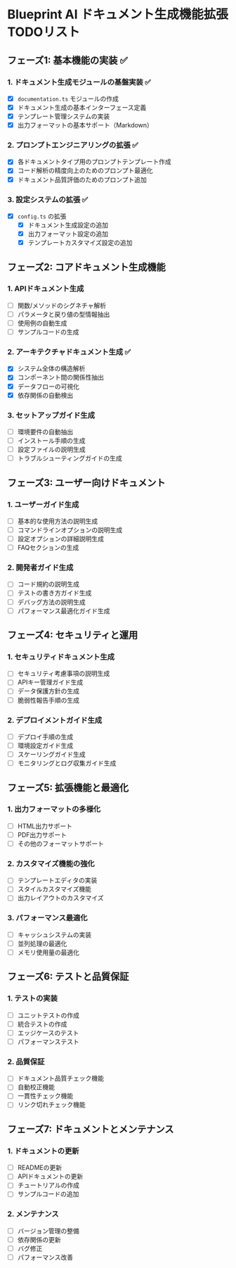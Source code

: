# Blueprint AI ドキュメント生成機能拡張 TODOリスト

## フェーズ1: 基本機能の実装 ✅

### 1. ドキュメント生成モジュールの基盤実装 ✅

- [x] `documentation.ts` モジュールの作成
- [x] ドキュメント生成の基本インターフェース定義
- [x] テンプレート管理システムの実装
- [x] 出力フォーマットの基本サポート（Markdown）

### 2. プロンプトエンジニアリングの拡張 ✅

- [x] 各ドキュメントタイプ用のプロンプトテンプレート作成
- [x] コード解析の精度向上のためのプロンプト最適化
- [x] ドキュメント品質評価のためのプロンプト追加

### 3. 設定システムの拡張 ✅

- [x] `config.ts` の拡張
  - [x] ドキュメント生成設定の追加
  - [x] 出力フォーマット設定の追加
  - [x] テンプレートカスタマイズ設定の追加

## フェーズ2: コアドキュメント生成機能

### 1. APIドキュメント生成

- [ ] 関数/メソッドのシグネチャ解析
- [ ] パラメータと戻り値の型情報抽出
- [ ] 使用例の自動生成
- [ ] サンプルコードの生成

### 2. アーキテクチャドキュメント生成 ✅

- [x] システム全体の構造解析
- [x] コンポーネント間の関係性抽出
- [x] データフローの可視化
- [x] 依存関係の自動検出

### 3. セットアップガイド生成

- [ ] 環境要件の自動抽出
- [ ] インストール手順の生成
- [ ] 設定ファイルの説明生成
- [ ] トラブルシューティングガイドの生成

## フェーズ3: ユーザー向けドキュメント

### 1. ユーザーガイド生成

- [ ] 基本的な使用方法の説明生成
- [ ] コマンドラインオプションの説明生成
- [ ] 設定オプションの詳細説明生成
- [ ] FAQセクションの生成

### 2. 開発者ガイド生成

- [ ] コード規約の説明生成
- [ ] テストの書き方ガイド生成
- [ ] デバッグ方法の説明生成
- [ ] パフォーマンス最適化ガイド生成

## フェーズ4: セキュリティと運用

### 1. セキュリティドキュメント生成

- [ ] セキュリティ考慮事項の説明生成
- [ ] APIキー管理ガイド生成
- [ ] データ保護方針の生成
- [ ] 脆弱性報告手順の生成

### 2. デプロイメントガイド生成

- [ ] デプロイ手順の生成
- [ ] 環境設定ガイド生成
- [ ] スケーリングガイド生成
- [ ] モニタリングとログ収集ガイド生成

## フェーズ5: 拡張機能と最適化

### 1. 出力フォーマットの多様化

- [ ] HTML出力サポート
- [ ] PDF出力サポート
- [ ] その他のフォーマットサポート

### 2. カスタマイズ機能の強化

- [ ] テンプレートエディタの実装
- [ ] スタイルカスタマイズ機能
- [ ] 出力レイアウトのカスタマイズ

### 3. パフォーマンス最適化

- [ ] キャッシュシステムの実装
- [ ] 並列処理の最適化
- [ ] メモリ使用量の最適化

## フェーズ6: テストと品質保証

### 1. テストの実装

- [ ] ユニットテストの作成
- [ ] 統合テストの作成
- [ ] エッジケースのテスト
- [ ] パフォーマンステスト

### 2. 品質保証

- [ ] ドキュメント品質チェック機能
- [ ] 自動校正機能
- [ ] 一貫性チェック機能
- [ ] リンク切れチェック機能

## フェーズ7: ドキュメントとメンテナンス

### 1. ドキュメントの更新

- [ ] READMEの更新
- [ ] APIドキュメントの更新
- [ ] チュートリアルの作成
- [ ] サンプルコードの追加

### 2. メンテナンス

- [ ] バージョン管理の整備
- [ ] 依存関係の更新
- [ ] バグ修正
- [ ] パフォーマンス改善
